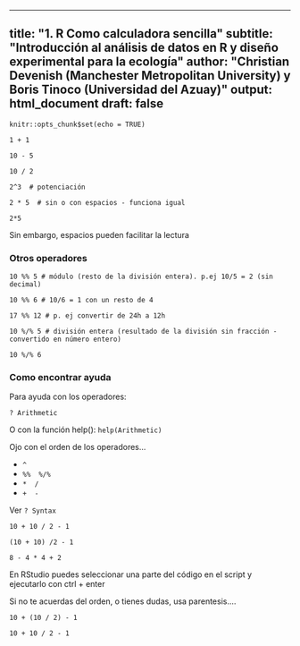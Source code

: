 
---
title: "1. R Como calculadora sencilla"
subtitle: "Introducción al análisis de datos en R y diseño experimental para la ecología"
author: "Christian Devenish (Manchester Metropolitan University) y Boris Tinoco (Universidad del Azuay)"
output: html_document
draft: false
---


```{r setup, include=FALSE}
knitr::opts_chunk$set(echo = TRUE)
```


```{r maths}
1 + 1

10 - 5

10 / 2

2^3  # potenciación

2 * 5  # sin o con espacios - funciona igual

2*5
```


Sin embargo, espacios pueden facilitar la lectura

### Otros operadores

```{r}
10 %% 5 # módulo (resto de la división entera). p.ej 10/5 = 2 (sin decimal)

10 %% 6 # 10/6 = 1 con un resto de 4

17 %% 12 # p. ej convertir de 24h a 12h

10 %/% 5 # división entera (resultado de la división sin fracción - convertido en número entero)

10 %/% 6

```

### Como encontrar ayuda

Para ayuda con los operadores:

`? Arithmetic`

O con la función help():
`help(Arithmetic)`

Ojo con el orden de los operadores...

- `^`
- `%%  %/%`
- `*  /`
- `+  -`

Ver 
`? Syntax`


```{r}
10 + 10 / 2 - 1

(10 + 10) /2 - 1

8 - 4 * 4 + 2 
```

En RStudio puedes seleccionar una parte del código en el script y ejecutarlo con ctrl + enter


Si no te acuerdas del orden, o tienes dudas, usa parentesis....

```{r}
10 + (10 / 2) - 1

10 + 10 / 2 - 1
```